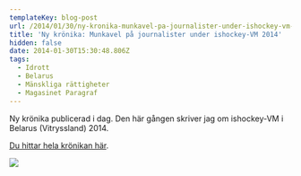 ```yaml
---
templateKey: blog-post
url: /2014/01/30/ny-kronika-munkavel-pa-journalister-under-ishockey-vm-2014
title: 'Ny krönika: Munkavel på journalister under ishockey-VM 2014'
hidden: false
date: 2014-01-30T15:30:48.806Z
tags:
  - Idrott
  - Belarus
  - Mänskliga rättigheter
  - Magasinet Paragraf
---
```

Ny krönika publicerad i dag. Den här gången skriver jag om ishockey-VM i Belarus (Vitryssland) 2014.

[Du hittar hela krönikan här](http://www.magasinetparagraf.se/kronikor/munkavle-pa-journalister).

![](/uploads/ishockeyvm.jpg)
